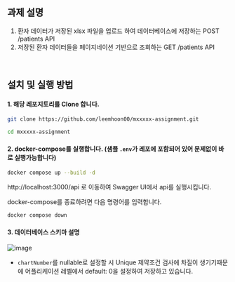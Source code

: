 ## 과제 설명

1. 환자 데이터가 저장된 xlsx 파일을 업로드 하여 데이터베이스에 저장하는 POST /patients API
2. 저장된 환자 데이터들을 페이지네이션 기반으로 조회하는 GET /patients API

<br />

## 설치 및 실행 방법

#### 1. 해당 레포지토리를 Clone 합니다.
```bash
git clone https://github.com/leemhoon00/mxxxxx-assignment.git

cd mxxxxx-assignment
```

#### 2. docker-compose를 실행합니다. (샘플 `.env`가 레포에 포함되어 있어 문제없이 바로 실행가능합니다)

```bash
docker compose up --build -d
```

http://localhost:3000/api 로 이동하여 Swagger UI에서 api를 실행시킵니다.

docker-compose를 종료하려면 다음 명령어를 입력합니다.
```bash
docker compose down
```

#### 3. 데이터베이스 스키마 설명

![image](https://github.com/user-attachments/assets/2f2ae2d1-a7ba-4681-9de4-8ca1b1053cb4)

- `chartNumber`를 nullable로 설정할 시 Unique 제약조건 검사에 차질이 생기기때문에 어플리케이션 레벨에서 default: 0을 설정하여 저장하고 있습니다.
